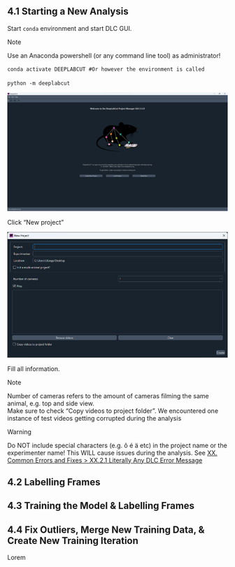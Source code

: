  
  
## 4.1 Starting a New Analysis  
Start `conda` environment and start DLC GUI.  
  
> [!note]  
> Use an Anaconda powershell (or any command line tool) as administrator!  
  
  
```shell  
conda activate DEEPLABCUT #Or however the environment is called  
  
python -m deeplabcut  
```  
  
![8cd17079132bdf21fe7c4021bb57dd3e6d494570653fdeb100f1aee1cceb5cbf.png](./assets/img/8/c/d/8cd17079132bdf21fe7c4021bb57dd3e6d494570653fdeb100f1aee1cceb5cbf.png)  
  
Click “New project”  
  
![0afb3202c57e0df871e68c51e777524b2cf4f2efb314a04b3724348f7d7edb9a.png](./assets/img/0/a/f/0afb3202c57e0df871e68c51e777524b2cf4f2efb314a04b3724348f7d7edb9a.png)  
  
Fill all information.  
  
> [!note]  
Number of cameras refers to the amount of cameras filming the same animal, e.g. top and side view.  
Make sure to check “Copy videos to project folder”. We encountered one instance of test videos getting corrupted during the analysis  
  
> [!warning]  
Do NOT include special characters (e.g. ô é ä etc) in the project name or the experimenter name! This WILL cause issues during the analysis. See [XX. Common Errors and Fixes > XX.2.1 Literally Any DLC Error Message](./XX.%20Common%20Errors%20and%20Fixes.md#XX.2.1%20Literally%20Any%20DLC%20Error%20Message)  
  
## 4.2 Labelling Frames  
  
## 4.3 Training the Model & Labelling Frames  
  
## 4.4 Fix Outliers, Merge New Training Data, & Create New Training Iteration  
  
Lorem  
